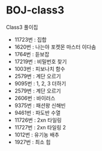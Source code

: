 # BOJ-class3
Class3 풀이집

- 11723번 : 집합 
- 1620번 : 나는야 포켓몬 마스터 이다솜
- 1764번 : 듣보잡
- 17219번 : 비밀번호 찾기
- 1003번 : 피보나치 함수
- 2579번 : 계단 오르기
- 9095번 : 1, 2, 3 더하기
- 2579번 : 계단 오르기
- 2606번 : 바이러스
- 9375번 : 패션왕 신해빈
- 9461번 : 파도반 수열
- 11726번 : 2xn 타일링
- 11727번 : 2xn 타일링 2
- 1012번 : 유기농 배추
- 1927번 : 최소 힙
